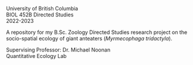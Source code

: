 University of British Columbia  
BIOL 452B Directed Studies  
2022-2023

A repository for my B.Sc. Zoology Directed Studies research project on the socio-spatial ecology of giant anteaters (*Myrmecophaga tridactyla*).

Supervising Professor: Dr. Michael Noonan  
Quantitative Ecology Lab
